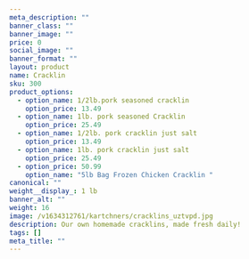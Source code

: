 ```yaml
---
meta_description: ""
banner_class: ""
banner_image: ""
price: 0
social_image: ""
banner_format: ""
layout: product
name: Cracklin
sku: 300
product_options:
  - option_name: 1/2lb.pork seasoned cracklin
    option_price: 13.49
  - option_name: 1lb. pork seasoned Cracklin
    option_price: 25.49
  - option_name: 1/2lb. pork cracklin just salt
    option_price: 13.49
  - option_name: 1lb. pork cracklin just salt
    option_price: 25.49
  - option_price: 50.99
    option_name: "5lb Bag Frozen Chicken Cracklin "
canonical: ""
weight__display_: 1 lb
banner_alt: ""
weight: 16
image: /v1634312761/kartchners/cracklins_uztvpd.jpg
description: Our own homemade cracklins, made fresh daily!
tags: []
meta_title: ""
---
```

